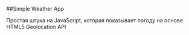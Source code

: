 ##Simple Weather App

Простая штука на JavaScript, которая показывает погоду на основе HTML5 Geolocation API